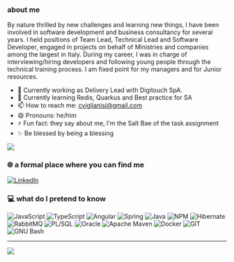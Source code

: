 ### about me
By nature thrilled by new challenges and learning new things, I have been involved in software development and business consultancy for several years.
I held positions of Team Lead, Technical Lead and Software Developer, engaged in projects on behalf of Ministries and companies among the largest in Italy.
During my career, I was in charge of interviewing/hiring developers and following young people through the technical training process.
I am fixed point for my managers and for Junior resources.

- 👯 Currently working as Delivery Lead with Digitouch SpA.
- 🌱 Currently learning Redis, Quarkus and Best practice for SA
- 📫 How to reach me: cviglianisi@gmail.com
- 😄 Pronouns: he/him
- ⚡ Fun fact: they say about me, I'm the Salt Bae of the task assignment
- ✨ Be blessed by being a blessing

![](https://github-readme-streak-stats.herokuapp.com/?user=cviglianisi&theme=dark&hide_border=false)
<!--![](https://github-readme-stats.vercel.app/api/top-langs/?username=cviglianisi&theme=dark)-->

### 🌐 a formal place where you can find me
[![LinkedIn](https://img.shields.io/badge/LinkedIn-%230077B5.svg?logo=linkedin&logoColor=white)](https://www.linkedin.com/in/cviglianisi/) 

### 💻 what do I pretend to know
![JavaScript](https://img.shields.io/badge/javascript-%23323330.svg?style=for-the-badge&logo=javascript&logoColor=%23F7DF1E)
![TypeScript](https://img.shields.io/badge/typescript-%23007ACC.svg?style=for-the-badge&logo=typescript&logoColor=white)
![Angular](https://img.shields.io/badge/angular-%23DD0031.svg?style=for-the-badge&logo=angular&logoColor=white)
![Spring](https://img.shields.io/badge/spring-%236DB33F.svg?style=for-the-badge&logo=spring&logoColor=white)
![Java](https://img.shields.io/badge/java-%23ED8B00.svg?style=for-the-badge&logo=java&logoColor=white)
![NPM](https://img.shields.io/badge/NPM-%23000000.svg?style=for-the-badge&logo=npm&logoColor=white)
![Hibernate](https://img.shields.io/badge/hibernate-ORM?style=for-the-badge&logo=Hibernate&logoColor=white&labelColor=gray&color=orange)  
![RabbitMQ](https://img.shields.io/badge/rabbitmq-%23FF6600.svg?&style=for-the-badge&logo=rabbitmq&logoColor=white)
![PL/SQL](https://img.shields.io/badge/PLSQL-F80000?style=for-the-badge&logo=oracle&logoColor=black) ![Oracle](https://img.shields.io/badge/Oracle-F80000?style=for-the-badge&logo=Oracle&logoColor=white)
![Apache Maven](https://img.shields.io/badge/Apache%20Maven-C71A36?style=for-the-badge&logo=Apache%20Maven&logoColor=white)
![Docker](https://img.shields.io/badge/Docker-2CA5E0?style=for-the-badge&logo=docker&logoColor=white)
![GIT](https://img.shields.io/badge/GIT-E44C30?style=for-the-badge&logo=git&logoColor=white)
![GNU Bash](https://img.shields.io/badge/GNU%20Bash-4EAA25?style=for-the-badge&logo=GNU%20Bash&logoColor=white)

<!--## 🏆 GitHub Trophies
![](https://github-profile-trophy.vercel.app/?username=cviglianisi&theme=radical&no-frame=false&no-bg=false&margin-w=4)-->
---
[![](https://visitcount.itsvg.in/api?id=GingermanSP7&icon=0&color=0)](https://visitcount.itsvg.in)
